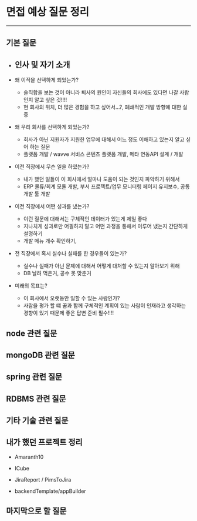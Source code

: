 # 면접 예상 질문 정리
---
## 기본 질문
- 인사 및 자기 소개
    - 
    
- 왜 이직을 선택하게 되었는가?
    - 솔직함을 보는 것이 아니라 퇴사의 원인이 자신들의 회사에도 있다면 나갈 사람인지 알고 싶은 것!!!!
    - 현 회사의 위치, 더 많은 경험을 하고 싶어서...?, 폐쇄적인 개발 방향에 대한 실증
    

- 왜 우리 회사를 선택하게 되었는가?
    - 회사가 아닌 지원자가 지원한 업무에 대해서 어느 정도 이해하고 있는지 알고 싶어 하는 질문
    - 플랫폼 개발 / wavve 서비스 콘텐츠 플랫폼 개발, 메타 연동API 설계 / 개발

- 이전 직장에서 무슨 일을 하였는가?
    - 내가 했던 일들이 이 회사에서 얼마나 도움이 되는 것인지 파악하기 위해서
    - ERP 물류/회계 모듈 개발, 부서 프로젝트/업무 모니터링 페이지 유지보수, 공통 개발 툴 개발

- 이전 직장에서 어떤 성과를 냈는가?
    - 이런 질문에 대해서는 구체적인 데이터가 있는게 제일 좋다
    - 지나치게 성과로만 어필하지 말고 어떤 과정을 통해서 이루어 냈는지 간단하게 설명하기
    - 개발 메뉴 개수 확인하기, 

- 전 직장에서 혹시 실수나 실패를 한 경우들이 있는가?
    - 실수나 실패가 아닌 문제에 대해서 어떻게 대처할 수 있는지 알아보기 위해
    - DB 날려 먹은거, 공수 못 맞춘거

- 미래의 목표는?
    - 이 회사에서 오랫동안 일할 수 있는 사람인가?
    - 사람을 평가 할 떄 꿈과 함께 구체적인 계획이 있는 사람이 인재라고 생각하는 경향이 있기 때문제 좋은 답변 준비 필수!!!!


## node 관련 질문

## mongoDB 관련 질문

## spring 관련 질문

## RDBMS 관련 질문

## 기타 기술 관련 질문

## 내가 했던 프로젝트 정리
- Amaranth10 

- ICube

- JiraReport / PimsToJira

- backendTemplate/appBuilder

## 마지막으로 할 질문
